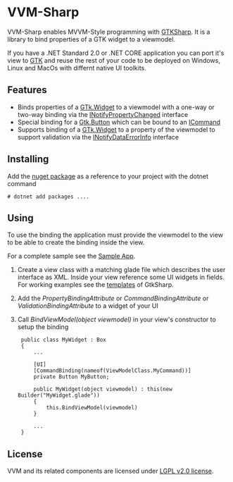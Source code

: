 # VVM-Sharp # 

VVM-Sharp enables MVVM-Style programming with [GTKSharp][]. It is a library to bind properties of a GTK widget to a viewmodel. 

If you have a .NET Standard 2.0 or .NET CORE application you can port it's view to [GTK][] and reuse the rest of your code to be deployed on Windows, Linux and MacOs with differnt native UI toolkits.

[GtkSharp]: https://github.com/GtkSharp/GtkSharp
[Gtk]: https://gtk.org

## Features ##
 * Binds properties of a [GTk.Widget][] to a viewmodel with a one-way or two-way binding via the [INotifyPropertyChanged][] interface
 * Special binding for a [Gtk.Button][] which can be bound to an [ICommand][]
 * Supports binding of a [GTk.Widget][] to a property of the viewmodel to support validation via the [INotifyDataErrorInfo][] interface

 [Gtk.Widget]: https://developer.gnome.org/gtk3/stable/GtkWidget.html
 [Gtk.Button]: https://developer.gnome.org/gtk3/stable/GtkButton.html
 [ICommand]: https://docs.microsoft.com/de-de/dotnet/api/system.windows.input.icommand?view=netstandard-2.0
 [INotifyPropertyChanged]: https://docs.microsoft.com/de-de/dotnet/api/system.componentmodel.inotifypropertychanged?view=netstandard-2.0
 [INotifyDataErrorInfo]: https://docs.microsoft.com/de-de/dotnet/api/system.componentmodel.inotifydataerrorinfo?view=netstandard-2.0

## Installing ##
Add the [nuget package][1] as a reference to your project with the dotnet command

    # dotnet add packages ....

[1]: https://google.de

## Using ##
To use the binding the application must provide the viewmodel to the view to be able to create the binding inside the view.

For a complete sample see the [Sample App](View).

1. Create a view class with a matching glade file which describes the user interface as XML. Inside your view reference some UI widgets in fields. For working examples see the [templates][] of GtkSharp.
2. Add the _PropertyBindingAttribute_ or _CommandBindingAttribute_ or _ValidationBindingAttribute_ to a widget of your UI
3. Call _BindViewModel(object viewmodel)_ in your view's constructor to setup the binding
    
        public class MyWidget : Box
        {
            ...

            [UI]
            [CommandBinding(nameof(ViewModelClass.MyCommand))]
            private Button MyButton;

            public MyWidget(object viewmodel) : this(new Builder("MyWidget.glade")) 
            { 
                this.BindViewModel(viewmodel)
            }

            ...
        }
[templates]: https://github.com/GtkSharp/GtkSharp/tree/master/Source/Templates/GtkSharp.Template.CSharp/content

## License ##
VVM and its related components are licensed under [LGPL v2.0 license](LICENSE).